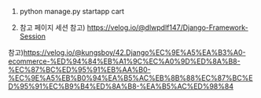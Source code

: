 1. python manage.py startapp cart

2. 참고 페이지
세션 참고)
https://velog.io/@dlwpdlf147/Django-Framework-Session

참고)https://velog.io/@kungsboy/42.Django%EC%9E%A5%EA%B3%A0-ecommerce-%ED%94%84%EB%A1%9C%EC%A0%9D%ED%8A%B8-%EC%87%BC%ED%95%91%EB%AA%B0-%EC%9E%A5%EB%B0%94%EA%B5%AC%EB%8B%88%EC%87%BC%ED%95%91%EC%B9%B4%ED%8A%B8-%EA%B5%AC%ED%98%84
